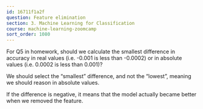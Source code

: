 ```yaml
---
id: 16711f1a2f
question: Feature elimination
section: 3. Machine Learning for Classification
course: machine-learning-zoomcamp
sort_order: 1080
---
```


For Q5 in homework, should we calculate the smallest difference in accuracy in real values (i.e. -0.001 is less than -0.0002) or in absolute values (i.e. 0.0002 is less than 0.001)?

We should select the “smallest” difference, and not the “lowest”, meaning we should reason in absolute values.

If the difference is negative, it means that the model actually became better when we removed the feature.

